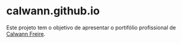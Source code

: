 # calwann.github.io
Este projeto tem o objetivo de apresentar o portifólio profissional de [Calwann Freire](https://calwann.github.io/index.html).